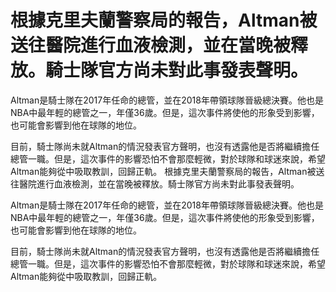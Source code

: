 # 根據克里夫蘭警察局的報告，Altman被送往醫院進行血液檢測，並在當晚被釋放。騎士隊官方尚未對此事發表聲明。

Altman是騎士隊在2017年任命的總管，並在2018年帶領球隊晉級總決賽。他也是NBA中最年輕的總管之一，年僅36歲。但是，這次事件將使他的形象受到影響，也可能會影響到他在球隊的地位。

目前，騎士隊尚未就Altman的情況發表官方聲明，也沒有透露他是否將繼續擔任總管一職。但是，這次事件的影響恐怕不會那麼輕微，對於球隊和球迷來說，希望Altman能夠從中吸取教訓，回歸正軌。 
 根據克里夫蘭警察局的報告，Altman被送往醫院進行血液檢測，並在當晚被釋放。騎士隊官方尚未對此事發表聲明。

Altman是騎士隊在2017年任命的總管，並在2018年帶領球隊晉級總決賽。他也是NBA中最年輕的總管之一，年僅36歲。但是，這次事件將使他的形象受到影響，也可能會影響到他在球隊的地位。

目前，騎士隊尚未就Altman的情況發表官方聲明，也沒有透露他是否將繼續擔任總管一職。但是，這次事件的影響恐怕不會那麼輕微，對於球隊和球迷來說，希望Altman能夠從中吸取教訓，回歸正軌。